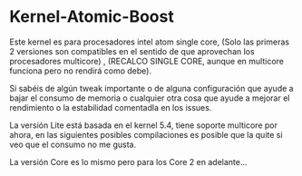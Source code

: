 # Kernel-Atomic-Boost
Este kernel es para procesadores intel atom single core, (Solo las primeras 2 versiones son compatibles en el sentido de que aprovechan los procesadores multicore) , (RECALCO SINGLE CORE, aunque en multicore funciona pero no rendirá como debe).

Si sabéis de algún tweak importante o de alguna configuración que ayude a bajar el consumo de memoria o cualquier otra cosa que ayude a mejorar el rendimiento o la estabilidad comentadla en los issues.


La versión Lite está basada en el kernel 5.4, tiene soporte multicore por ahora, en las siguientes posibles compilaciones es posible que la quite si veo que el consumo no me gusta.

La versión Core es lo mismo pero para los Core 2 en adelante...
